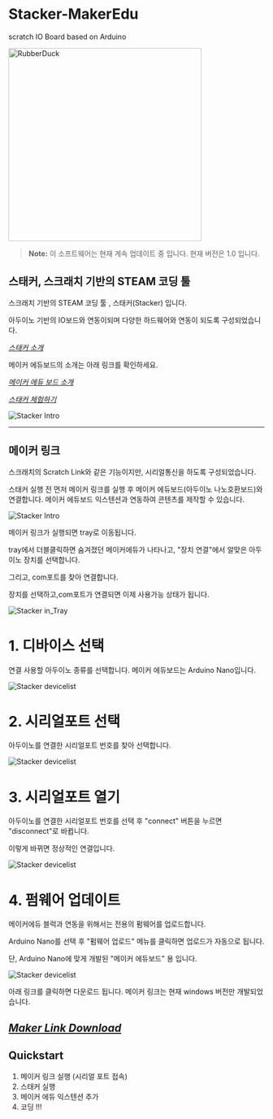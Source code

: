 # Stacker-MakerEdu
scratch IO Board based on Arduino

<img src="https://github.com/makezonefablab/Stacker-MakerEdu/blob/main/img/makeredu.png" width="380px" title="메이커 에듀 " alt="RubberDuck"></img><br/>

> **Note:** 이 소프트웨어는 현재 계속 업데이트 중 입니다. 현재 버전은 1.0 입니다.





## 스태커, 스크래치 기반의 STEAM 코딩 툴

스크래치 기반의 STEAM 코딩 툴 , 스태커(Stacker) 입니다.

아두이노 기반의 IO보드와 연동이되며 다양한 하드웨어와 연동이 되도록 구성되었습니다.

[*스태커 소개*](http://makezone.co.kr/blog/2021/01/01/%ec%8a%a4%ed%81%ac%eb%9e%98%ec%b9%98-%ea%b8%b0%eb%b0%98%ec%9d%98-sw-%ec%bd%94%eb%94%a9-%ed%88%b4-%ec%8a%a4%ed%83%9c%ec%bb%a4-stacker/)



메이커 에듀보드의 소개는 아래 링크를 확인하세요.

[*메이커 에듀 보드 소개*](http://makezone.co.kr/blog/2018/10/25/%eb%88%84%ea%b5%ac%eb%82%98-%ec%93%b0%eb%8a%94-%eb%a9%94%ec%9d%b4%ed%81%ac-%ec%97%90%eb%93%80make-edu-%eb%b3%b4%eb%93%9c/)



[*스태커 체험하기*](https://stacker.fun)

![Stacker Intro](https://github.com/makezonefablab/Stacker-MakerEdu/blob/main/img/stacker.png)  


---------------------------------------

## 메이커 링크

스크래치의 Scratch Link와 같은 기능이지만, 시리얼통신을 하도록 구성되었습니다.

스태커 실행 전 먼저 메이커 링크를 실행 후 메이커 에듀보드(아두이노 나노호환보드)와 연결합니다. 메이커 에듀보드 익스텐션과 연동하여 콘텐츠를 제작할 수 있습니다.

![Stacker Intro](https://github.com/makezonefablab/Stacker-MakerEdu/blob/main/img/makerlink.png)  


메이커 링크가 실행되면 tray로 이동됩니다.

tray에서 더블클릭하면 숨겨졌던 메이커에듀가 나타나고, "장치 연결"에서 알맞은 아두이노 장치를 선택합니다.

그리고, com포트를 찾아 연결합니다.

장치를 선택하고,com포트가 연결되면 이제 사용가능 상태가 됩니다.


![Stacker in_Tray](https://github.com/makezonefablab/Stacker-MakerEdu/blob/main/img/tray.png) 

# 1. 디바이스 선택
연결 사용할 아두이노 종류를 선택합니다. 메이커 에듀보드는 Arduino Nano입니다.


![Stacker devicelist](https://github.com/makezonefablab/Stacker-MakerEdu/blob/main/img/selectdevice.png)



# 2. 시리얼포트 선택
아두이노를 연결한 시리얼포트 번호를 찾아 선택합니다.

![Stacker devicelist](https://github.com/makezonefablab/Stacker-MakerEdu/blob/main/img/selectserial.png)



# 3. 시리얼포트 열기
아두이노를 연결한 시리얼포트 번호를 선택 후 "connect" 버튼을 누르면 "disconnect"로 바뀝니다.


이렇게 바뀌면 정상적인 연결입니다.

![Stacker devicelist](https://github.com/makezonefablab/Stacker-MakerEdu/blob/main/img/openserial.png)



# 4. 펌웨어 업데이트
메이커에듀 블럭과 연동을 위해서는 전용의 펌웨어를 업로드합니다.


Arduino Nano를 선택 후 "펌웨어 업로드" 메뉴를 클릭하면 업로드가 자동으로 됩니다.


단, Arduino Nano에 맞게 개발된 "메이커 에듀보드" 용 입니다.

![Stacker devicelist](https://github.com/makezonefablab/Stacker-MakerEdu/blob/main/img/firmware.png)


아래 링크를 클릭하면 다운로드 됩니다. 메이커 링크는 현재 windows 버전만 개발되었습니다.

## [*Maker Link Download*](http://naver.me/F9QWKdOv)


## Quickstart

1. 메이커 링크 실행 (시리얼 포트 접속)
2. 스태커 실행
3. 메이커 에듀 익스텐션 추가
4. 코딩 !!!
